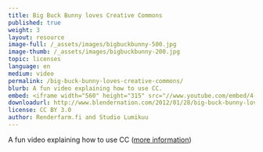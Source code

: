 ```yaml
---
title: Big Buck Bunny loves Creative Commons
published: true
weight: 3
layout: resource
image-full: /_assets/images/bigbuckbunny-500.jpg
image-thumb: /_assets/images/bigbuckbunny-200.jpg
topic: licenses
language: en
medium: video
permalink: /big-buck-bunny-loves-creative-commons/
blurb: A fun video explaining how to use CC.
embed: <iframe width="560" height="315" src="//www.youtube.com/embed/4-Ddumty4mk" frameborder="0" allowfullscreen></iframe>
downloadurl: http://www.blendernation.com/2012/01/28/big-buck-bunny-loves-creative-commons/
license: CC BY 3.0
author: Renderfarm.fi and Studio Lumikuu
---
```


A fun video explaining how to use CC ([more information](#))

